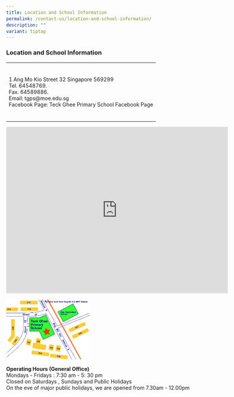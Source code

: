 ```yaml
---
title: Location and School Information
permalink: /contact-us/location-and-school-information/
description: ""
variant: tiptap
---
```

<h3><strong>Location and School Information</strong></h3>
<table style="minWidth: 25px">
<colgroup>
<col>
</colgroup>
<tbody>
<tr>
<th rowspan="1" colspan="1">
<p></p>
</th>
</tr>
<tr>
<td rowspan="1" colspan="1">
<p>1 Ang Mo Kio Street 32 Singapore 569299
<br>Tel. 64548769.&nbsp;
<br>Fax. 64589886.&nbsp;
<br>Email:&nbsp;tgps@moe.edu.sg
<br>Facebook Page:&nbsp;Teck Ghee Primary School Facebook Page</p>
</td>
</tr>
<tr>
<td rowspan="1" colspan="1">
<p></p>
</td>
</tr>
</tbody>
</table>
<div class="iframe-wrapper">
<iframe style="border:0;" height="450" width="600" allowfullscreen="true" frameborder="0" src="https://www.google.com/maps/embed?pb=!1m14!1m8!1m3!1d997.171337559998!2d103.850689!3d1.365465!3m2!1i1024!2i768!4f13.1!3m3!1m2!1s0x0%3A0xf1080dbbe227be50!2sTeck%20Ghee%20Primary%20School!5e0!3m2!1sen!2ssg!4v1670310184533!5m2!1sen!2ssg"></iframe>
</div>
<p></p>
<div class="isomer-image-wrapper">
<img style="width:45%" height="auto" width="100%" src="/images/location2.jpg">
</div>
<p><strong>Operating Hours (General Office)</strong>
<br>Mondays - Fridays : 7:30 am - 5: 30 pm
<br>Closed on Saturdays , Sundays and Public Holidays
<br>On the eve of major public holidays, we are opened from 7.30am - 12.00pm</p>
